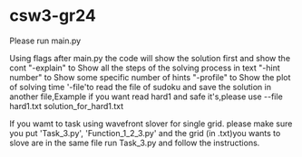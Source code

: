 # csw3-gr24

Please run main.py

Using flags after main.py the code will show the solution first and show the cont
   "-explain" to Show all the steps of the solving process in text
   "-hint number" to Show some specific number of hints
   "-profile" to Show the plot of solving time
   '-file'to read the file of sudoku  and save the solution in another file,Example if you want read hard1 and safe it's,please use --file hard1.txt solution_for_hard1.txt

  
  
If you wamt to task using wavefront slover for single grid.
   please make sure you put 'Task_3.py', 'Function_1_2_3.py' and the grid (in .txt)you wants to slove are in the same file
   run Task_3.py and follow the instructions.

